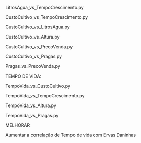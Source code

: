 LitrosAgua_vs_TempoCrescimento.py

CustoCultivo_vs_TempoCrescimento.py

CustoCultivo_vs_LitrosAgua.py

CustoCultivo_vs_Altura.py

CustoCultivo_vs_PrecoVenda.py

CustoCultivo_vs_Pragas.py

Pragas_vs_PrecoVenda.py

TEMPO DE VIDA:

  TempoVida_vs_CustoCultivo.py

  TempoVida_vs_TempoCrescimento.py

  TempoVida_vs_Altura.py

  TempoVida_vs_Pragas.py


MELHORAR 

 Aumentar a correlação de Tempo de vida com Ervas Daninhas

 




